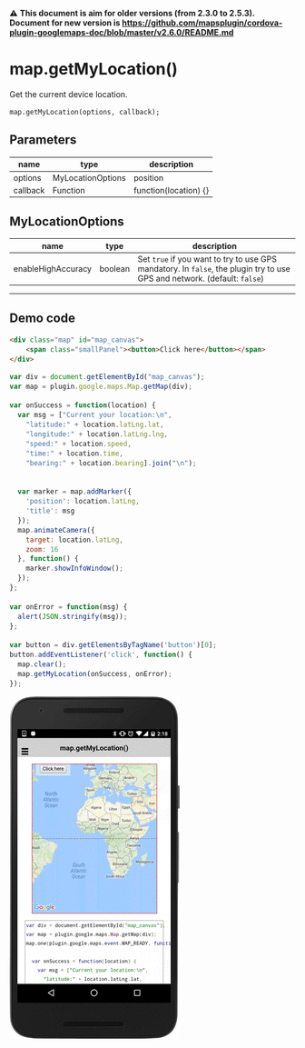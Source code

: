 :warning: **This document is aim for older versions (from 2.3.0 to 2.5.3).
Document for new version is https://github.com/mapsplugin/cordova-plugin-googlemaps-doc/blob/master/v2.6.0/README.md**

# map.getMyLocation()

Get the current device location.

```
map.getMyLocation(options, callback);
```

## Parameters

name      | type                | description
----------|---------------------|----------------------
options   | MyLocationOptions   | position
callback  | Function            | function(location) {}

## MyLocationOptions

name                 | type      | description
---------------------|-----------|----------------------
enableHighAccuracy   | boolean   | Set `true` if you want to try to use GPS mandatory. In `false`, the plugin try to use GPS and network. (default: `false`)
--------------------------------------------------------

## Demo code

```html
<div class="map" id="map_canvas">
    <span class="smallPanel"><button>Click here</button></span>
</div>
```

```js
var div = document.getElementById("map_canvas");
var map = plugin.google.maps.Map.getMap(div);

var onSuccess = function(location) {
  var msg = ["Current your location:\n",
    "latitude:" + location.latLng.lat,
    "longitude:" + location.latLng.lng,
    "speed:" + location.speed,
    "time:" + location.time,
    "bearing:" + location.bearing].join("\n");


  var marker = map.addMarker({
    'position': location.latLng,
    'title': msg
  });
  map.animateCamera({
    target: location.latLng,
    zoom: 16
  }, function() {
    marker.showInfoWindow();
  });
};

var onError = function(msg) {
  alert(JSON.stringify(msg));
};

var button = div.getElementsByTagName('button')[0];
button.addEventListener('click', function() {
  map.clear();
  map.getMyLocation(onSuccess, onError);
});
```

![](image.gif)
